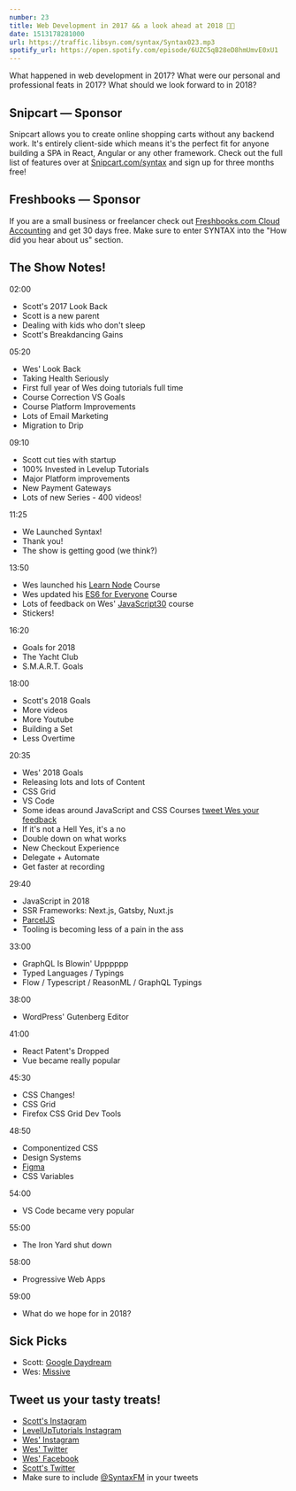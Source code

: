 ```yaml
---
number: 23
title: Web Development in 2017 && a look ahead at 2018 🍾🍷
date: 1513178281000
url: https://traffic.libsyn.com/syntax/Syntax023.mp3
spotify_url: https://open.spotify.com/episode/6UZC5qB28eD8hmUmvE0xU1
---
```


What happened in web development in 2017? What were our personal and professional feats in 2017? What should we look forward to in 2018?

## Snipcart — Sponsor

Snipcart allows you to create online shopping carts without any backend work. It's entirely client-side which means it's the perfect fit for anyone building a SPA in React, Angular or any other framework. Check out the full list of features over at [Snipcart.com/syntax](https://snipcart.com/syntax?utm_source=syntax&utm_medium=podcast&utm_campaign=syntax1) and sign up for three months free!

## Freshbooks — Sponsor

If you are a small business or freelancer check out [Freshbooks.com Cloud Accounting](https://freshbooks.com/syntax) and get 30 days free. Make sure to enter SYNTAX into the "How did you hear about us" section.

## The Show Notes!

02:00

* Scott's 2017 Look Back
* Scott is a new parent
* Dealing with kids who don't sleep
* Scott's Breakdancing Gains

05:20

* Wes' Look Back
* Taking Health Seriously
* First full year of Wes doing tutorials full time
* Course Correction VS Goals
* Course Platform Improvements
* Lots of Email Marketing
* Migration to Drip

09:10

* Scott cut ties with startup
* 100% Invested in Levelup Tutorials
* Major Platform improvements
* New Payment Gateways
* Lots of new Series - 400 videos!

11:25

* We Launched Syntax!
* Thank you!
* The show is getting good (we think?)

13:50

* Wes launched his [Learn Node](https://LearnNode.com) Course
* Wes updated his [ES6 for Everyone](https://ES6.io) Course
* Lots of feedback on Wes' [JavaScript30](https://JavaScript30.com) course
* Stickers!

16:20

* Goals for 2018
* The Yacht Club
* S.M.A.R.T. Goals

18:00

* Scott's 2018 Goals
* More videos
* More Youtube
* Building a Set
* Less Overtime

20:35

* Wes' 2018 Goals
* Releasing lots and lots of Content
* CSS Grid
* VS Code
* Some ideas around JavaScript and CSS Courses [tweet Wes your feedback](https://twitter.com/wesbos)
* If it's not a Hell Yes, it's a no
* Double down on what works
* New Checkout Experience
* Delegate + Automate
* Get faster at recording

29:40

* JavaScript in 2018
* SSR Frameworks: Next.js, Gatsby, Nuxt.js
* [ParcelJS](https://parceljs.org/)
* Tooling is becoming less of a pain in the ass

33:00

* GraphQL Is Blowin' Upppppp
* Typed Languages / Typings
* Flow / Typescript / ReasonML / GraphQL Typings

38:00

* WordPress' Gutenberg Editor

41:00

* React Patent's Dropped
* Vue became really popular

45:30

* CSS Changes!
* CSS Grid
* Firefox CSS Grid Dev Tools

48:50

* Componentized CSS
* Design Systems
* [Figma](https://figma.io)
* CSS Variables

54:00

* VS Code became very popular

55:00

* The Iron Yard shut down

58:00

* Progressive Web Apps

59:00

* What do we hope for in 2018?

## Sick Picks
* Scott: [Google Daydream](https://vr.google.com/daydream/)
* Wes: [Missive](http://missiveapp.com)

## Tweet us your tasty treats!
* [Scott's Instagram](https://www.instagram.com/stolinski/)
* [LevelUpTutorials Instagram](https://www.instagram.com/LevelUpTutorials/)
* [Wes' Instagram](https://www.instagram.com/wesbos/)
* [Wes' Twitter](https://twitter.com/wesbos)
* [Wes' Facebook](https://www.facebook.com/wesbos.developer)
* [Scott's Twitter](https://twitter.com/stolinski)
* Make sure to include [@SyntaxFM](https://twitter.com/SyntaxFM) in your tweets
